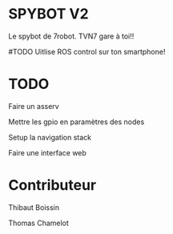 # SPYBOT V2

Le spybot de 7robot. TVN7 gare à toi!!

#TODO
Uitlise ROS control sur ton smartphone!

# TODO
Faire un asserv

Mettre les gpio en paramètres des nodes

Setup la navigation stack

Faire une interface web

# Contributeur
Thibaut Boissin

Thomas Chamelot
